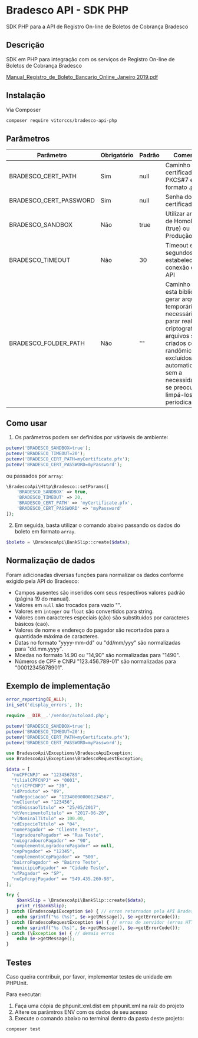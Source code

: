# Bradesco API - SDK PHP
SDK PHP para a API de Registro On-line de Boletos de Cobrança Bradesco


## Descrição
SDK em PHP para integração com os serviços de Registro On-line de Boletos de Cobrança Bradesco

[Manual_Registro_de_Boleto_Bancario_Online_Janeiro 2019.pdf](https://github.com/vitorccs/bradesco-api-php/files/4225281/Manual_Registro_de_Boleto_Bancario_Online_Janeiro.2019.pdf)

## Instalação
Via Composer
```bash
composer require vitorccs/bradesco-api-php
```


## Parâmetros
Parâmetro | Obrigatório | Padrão | Comentário
------------ | ------------- | ------------- | -------------
BRADESCO_CERT_PATH | Sim | null | Caminho do certificado PKCS#7 em formato .pfx
BRADESCO_CERT_PASSWORD | Sim | null | Senha do certificado
BRADESCO_SANDBOX | Não | true | Utilizar ambiente de Homologação (true) ou Produção (false)
BRADESCO_TIMEOUT | Não | 30 | Timeout em segundos para estabelecer conexão com a API
BRADESCO_FOLDER_PATH | Não | "" | Caminho para esta biblioteca gerar arquivos temporários, necessários parar realizar a criptografia. Os arquivos são criados com hash randômica e excluídos automaticamente, sem a necessidade de se preocupar em limpá-los periodicamente.

## Como usar
1) Os parâmetros podem ser definidos por váriaveis de ambiente:
```php
putenv('BRADESCO_SANDBOX=true');
putenv('BRADESCO_TIMEOUT=20');
putenv('BRADESCO_CERT_PATH=myCertificate.pfx');
putenv('BRADESCO_CERT_PASSWORD=myPassword');
```

ou passados por `array`:
```php
\BradescoApi\Http\Bradesco::setParams([
    'BRADESCO_SANDBOX' => true,
    'BRADESCO_TIMEOUT' => 20,
    'BRADESCO_CERT_PATH' => 'myCertificate.pfx',
    'BRADESCO_CERT_PASSWORD' => 'myPassword'
]);
```

2) Em seguida, basta utilizar o comando abaixo passando os dados do boleto em formato `array`.
```php
$boleto = \BradescoApi\BankSlip::create($data);
```

## Normalização de dados
Foram adicionadas diversas funções para normalizar os dados conforme exigido pela API do Bradesco:
* Campos ausentes são inseridos com seus respectivos valores padrão (página 19 do manual).
* Valores em `null` são trocados para vazio "".
* Valores em `integer` ou `float` são convertidos para string.
* Valores com caracteres especiais (ção) são substituídos por caracteres básicos (cao).
* Valores de nome e endereço do pagador são recortados para a quantidade máxima de caracteres.
* Datas no formato "yyyy-mm-dd" ou "dd/mm/yyy" são normalizadas para "dd.mm.yyyy".
* Moedas no formato 14.90 ou "14,90" são normalizadas para "1490".
* Números de CPF e CNPJ "123.456.789-01" são normalizadas para "00012345678901".

## Exemplo de implementação

```php
error_reporting(E_ALL);
ini_set('display_errors', 1);

require __DIR__.'/vendor/autoload.php';

putenv('BRADESCO_SANDBOX=true');
putenv('BRADESCO_TIMEOUT=20');
putenv('BRADESCO_CERT_PATH=myCertificate.pfx');
putenv('BRADESCO_CERT_PASSWORD=myPassword');

use BradescoApi\Exceptions\BradescoApiException;
use BradescoApi\Exceptions\BradescoRequestException;

$data = [
  "nuCPFCNPJ" => "123456789",
  "filialCPFCNPJ" => "0001",
  "ctrlCPFCNPJ" => "39",
  "idProduto" => "09",
  "nuNegociacao" => "123400000001234567",
  "nuCliente" => "123456",
  "dtEmissaoTitulo" => "25/05/2017",
  "dtVencimentoTitulo" => "2017-06-20",
  "vlNominalTitulo" => 100.00,
  "cdEspecieTitulo" => "04",
  "nomePagador" => "Cliente Teste",
  "logradouroPagador" => "Rua Teste",
  "nuLogradouroPagador" => "90",
  "complementoLogradouroPagador" => null,
  "cepPagador" => "12345",
  "complementoCepPagador" => "500",
  "bairroPagador" => "Bairro Teste",
  "municipioPagador" => "Cidade Teste",
  "ufPagador" => "SP",
  "nuCpfcnpjPagador" => "549.435.260-98",
];

try {
    $bankSlip = \BradescoApi\BankSlip::create($data);
    print_r($bankSlip);
} catch (BradescoApiException $e) { // erros retornados pela API Bradesco
    echo sprintf("%s (%s)", $e->getMessage(), $e->getErrorCode());
} catch (BradescoRequestException $e) { // erros de servidor (erros HTTP 4xx e 5xx)
    echo sprintf("%s (%s)", $e->getMessage(), $e->getErrorCode());
} catch (\Exception $e) { // demais erros
    echo $e->getMessage();
}
```

## Testes
Caso queira contribuir, por favor, implementar testes de unidade em PHPUnit.

Para executar:
1) Faça uma cópia de phpunit.xml.dist em phpunit.xml na raíz do projeto
2) Altere os parâmtros ENV com os dados de seu acesso
3) Execute o comando abaixo no terminal dentro da pasta deste projeto:

```bash
composer test
```

